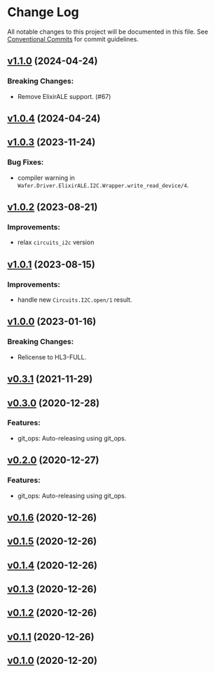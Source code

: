 # Change Log

All notable changes to this project will be documented in this file.
See [Conventional Commits](Https://conventionalcommits.org) for commit guidelines.

<!-- changelog -->

## [v1.1.0](https://gitlab.com/jimsy/wafer/compare/v1.0.4...v1.1.0) (2024-04-24)
### Breaking Changes:

* Remove ElixirALE support. (#67)



## [v1.0.4](https://gitlab.com/jimsy/wafer/compare/v1.0.3...v1.0.4) (2024-04-24)




## [v1.0.3](https://gitlab.com/jimsy/wafer/compare/v1.0.2...v1.0.3) (2023-11-24)




### Bug Fixes:

* compiler warning in `Wafer.Driver.ElixirALE.I2C.Wrapper.write_read_device/4`.

## [v1.0.2](https://gitlab.com/jimsy/wafer/compare/v1.0.1...v1.0.2) (2023-08-21)




### Improvements:

* relax `circuits_i2c` version

## [v1.0.1](https://gitlab.com/jimsy/wafer/compare/v1.0.0...v1.0.1) (2023-08-15)




### Improvements:

* handle new `Circuits.I2C.open/1` result.

## [v1.0.0](https://gitlab.com/jimsy/wafer/compare/v0.3.1...v1.0.0) (2023-01-16)
### Breaking Changes:

* Relicense to HL3-FULL.



## [v0.3.1](https://gitlab.com/jimsy/wafer/compare/v0.3.0...v0.3.1) (2021-11-29)




## [v0.3.0](https://gitlab.com/jimsy/wafer/compare/v0.2.0...v0.3.0) (2020-12-28)




### Features:

* git_ops: Auto-releasing using git_ops.

## [v0.2.0](https://gitlab.com/jimsy/wafer/compare/v0.1.6...v0.2.0) (2020-12-27)




### Features:

* git_ops: Auto-releasing using git_ops.

## [v0.1.6](https://gitlab.com/jimsy/wafer/compare/v0.1.5...v0.1.6) (2020-12-26)




## [v0.1.5](https://gitlab.com/jimsy/wafer/compare/v0.1.4...v0.1.5) (2020-12-26)




## [v0.1.4](https://gitlab.com/jimsy/wafer/compare/v0.1.3...v0.1.4) (2020-12-26)




## [v0.1.3](https://gitlab.com/jimsy/wafer/compare/v0.1.2...v0.1.3) (2020-12-26)




## [v0.1.2](https://gitlab.com/jimsy/wafer/compare/v0.1.1...v0.1.2) (2020-12-26)




## [v0.1.1](https://gitlab.com/jimsy/wafer/compare/v0.1.0...v0.1.1) (2020-12-26)




## [v0.1.0](https://gitlab.com/jimsy/wafer/compare/v0.1.0...v0.1.0) (2020-12-20)



